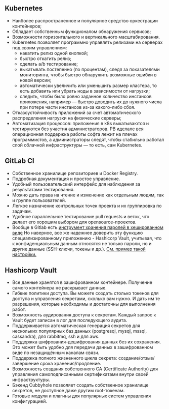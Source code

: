 ## Kubernetes 
- Наиболее распространенное и популярное средство оркестрации контейнеров;
- Обладает собственным функционалом обнаружения сервисов;
- Возможности горизонтального и вертикального масштабирования.
- Kubernetes позволяет программно управлять релизами на серверах под своим управлением:
    - накатить релиз одной кнопкой;
    - быстро откатить релиз;
    - сделать a/b тестирование;
    - выкатывать постепенно (по процентам), следя за показателями мониторинга, чтобы быстро обнаружить возможные ошибки в новой версии;
    - автоматически увеличить или уменьшить размер кластера, то есть добавить или убрать ноды в зависимости от нагрузки;
    - следить, чтобы было ровно заданное количество инстансов приложения, например — быстро доводить их до нужного числа при потере части инстансов из-за какого-либо сбоя.
- Отказоустойчивость приложений за счет автоматического распределения нагрузки на физические серверы;
- Автоматизация процессов: приложения в k8s выкатываются и тестируются без участия администраторов. РВ иделале вся операционная поддержка работы софта лежит на плечах программистов, а администраторы следят, чтобы стабильно работал слой облачной инфраструктуры — то есть, сам Kubernetes.


## GitLab CI
- Собственное хранилище репозиториев и Docker Registry.
- Подробная документация и простое управление.
- Удобный пользовательский интерфейс для наблюдения за результатами тестирования.
- Можно дать права на чтение и изменение как отдельным людям, так и группе пользователей.
- Легкое назначение контрольных точек проекта и их группировка по задачам.
- Удобное параллельное тестирование pull requests и веток, что делает его хорошим выбором для opensource-проектов.
- Вообще в Gitlab есть [инструмент хранения паролей в хешированном виде](https://docs.gitlab.com/ee/security/password_storage.html) Но наверное, все же надежнее доверить эту функцию специализированному приложению - Hashicorp Vault, учитывая, что к конфиденциальным данным относятся не только пароли, но и другие данные (SSH-ключи, токены и др.). [См. пример такой   настройки.](https://www.dmosk.ru/miniinstruktions.php?mini=gitlab-hashicorp-vault)


## Hashicorp Vault
- Все данные хранятся в зашифрованном контейнере. Получение самого контейнера не раскрывает данные.
- Гибкие политики доступа. Вы можете создать столько токенов для доступа и управления секретами, сколько вам нужно. И дать им те разрешения, которые необходимы и достаточны для выполнения работ.
- Возможность аудирования доступа к секретам. Каждый запрос к Vault будет записан в лог для последующего аудита.
- Поддерживается автоматическая генерация секретов для нескольких популярных баз данных (postgresql, mysql, mssql, cassandra), для rabbitmq, ssh и для aws.
- Поддержка шифрования-дешифрования данных без их сохранения. Это может быть удобно для передачи данных в зашифрованном виде по незащищённым каналам связи.
- Поддержка полного жизненного цикла секрета: создание/отзыв/завершение срока хранения/продление.
- Возможность создания собственного CA (Certificate Authority) для управления самоподписанными сертификатами внутри своей инфраструктуры.
- Бэкенд Cubbyhole позволяет создать собственное хранилище секретов, не доступное даже другим root-токенам.
- Готовые модули и плагины для популярных систем управления конфигурацией.
